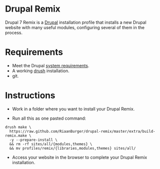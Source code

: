 Drupal Remix
============
Drupal 7 Remix is a [Drupal](http://drupal.org) installation
profile that installs a new Drupal website with many useful modules, configuring
several of them in the process.

Requirements
============
- Meet the Drupal [system requirements](https://drupal.org/requirements).
- A working [drush](https://drupal.org/project/drush) installation.
- git.

Instructions
============

- Work in a folder where you want to install your Drupal Remix.

- Run all this as one pasted command:

```
drush make \
  https://raw.github.com/RiaanBurger/drupal-remix/master/extra/build-remix.make \
  -y --prepare-install \
  && rm -rf sites/all/{modules,themes} \
  && mv profiles/remix/{libraries,modules,themes} sites/all/
```
- Access your website in the browser to complete your Drupal Remix installation.

